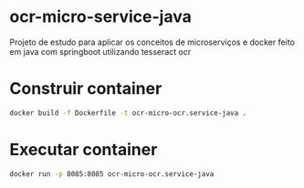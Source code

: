 
# ocr-micro-service-java

Projeto de estudo para aplicar os conceitos de microserviços e docker feito em java com springboot utilizando tesseract ocr

# Construir container
``` sh
docker build -f Dockerfile -t ocr-micro-ocr.service-java .
```
# Executar container
``` sh
docker run -p 8085:8085 ocr-micro-ocr.service-java
```
